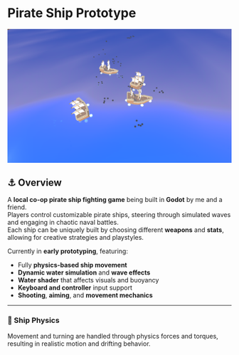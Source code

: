 # Pirate Ship Prototype

![Pirate Ships](./fighting%20scene.png)

## ⚓ Overview

A **local co-op pirate ship fighting game** being built in **Godot** by me and a friend.  
Players control customizable pirate ships, steering through simulated waves and engaging in chaotic naval battles.  
Each ship can be uniquely built by choosing different **weapons** and **stats**, allowing for creative strategies and playstyles.

Currently in **early prototyping**, featuring:
- Fully **physics-based ship movement**
- **Dynamic water simulation** and **wave effects**
- **Water shader** that affects visuals and buoyancy
- **Keyboard and controller** input support
- **Shooting**, **aiming**, and **movement mechanics**

---

### 🧭 Ship Physics
Movement and turning are handled through physics forces and torques, resulting in realistic motion and drifting behavior.

